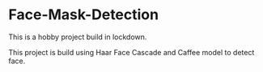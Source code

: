 # Face-Mask-Detection
This is a hobby project build in lockdown.

This project is build using Haar Face Cascade and Caffee model to detect face.
